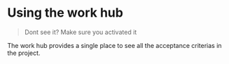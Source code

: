 # Using the work hub

> Dont see it? Make sure you activated it

The work hub provides a single place to see all the acceptance criterias in the project.
